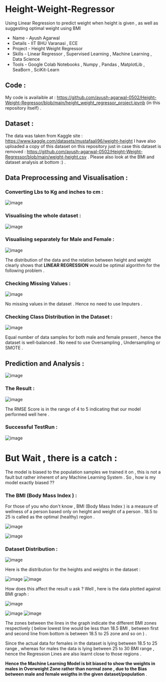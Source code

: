 # Height-Weight-Regressor
Using Linear Regression to predict weight when height is given , as well as suggesting optimal weight using BMI
* Name - Ayush Agarwal 
* Details - IIT BHU Varanasi , ECE 
* Project - Height Weight Regressor 
* Skills - Linear Regressor , Supervised Learning , Machine Learning , Data Science 
* Tools - Google Colab Notebooks , Numpy , Pandas , MatplotLib , SeaBorn , SciKit-Learn 

## Code :
My code is availaible at : https://github.com/ayush-agarwal-0502/Height-Weight-Regressor/blob/main/height_weight_regressor_project.ipynb (in this repository itself) .

## Dataset : 
The data was taken from Kaggle site : https://www.kaggle.com/datasets/mustafaali96/weight-height
I have also uploaded a copy of this dataset on this repository just in case this dataset is removed : https://github.com/ayush-agarwal-0502/Height-Weight-Regressor/blob/main/weight-height.csv .
Please also look at the BMI and dataset analysis at bottom :)  .

## Data Preprocessing and Visualisation :

### Converting Lbs to Kg and inches to cm :

![image](https://user-images.githubusercontent.com/86561124/174354776-d671eb98-de84-42a0-98bb-34bd88f06432.png)

### Visualising the whole dataset :

![image](https://user-images.githubusercontent.com/86561124/174354903-b633031a-02b3-431b-a046-1c19037a13a8.png)

### Visualising separately for Male and Female :

![image](https://user-images.githubusercontent.com/86561124/174355047-002d94ed-5931-4a5c-85af-95381c4fa222.png)

The distribution of the data and the relation between height and weight clearly shows that __LINEAR REGRESSION__ would be optimal algorithm for the following problem .

### Checking Missing Values :

![image](https://user-images.githubusercontent.com/86561124/174355223-9ff30b53-2599-46dd-801e-a9562a5b7eed.png)

No missing values in the dataset . Hence no need to use Imputers .

### Checking Class Distribution in the Dataset :

![image](https://user-images.githubusercontent.com/86561124/174355373-0d30e701-60c3-4667-af64-5643ddcdd842.png)

Equal number of data samples for both male and female present , hence the dataset is well-balanced . No need to use Oversampling , Undersampling or SMOTE . 

## Prediction and Analysis :

![image](https://user-images.githubusercontent.com/86561124/174355824-d2780da2-f685-4530-9930-62bdebc66143.png)

### The Result :

![image](https://user-images.githubusercontent.com/86561124/174355912-3f90e509-b523-4ff7-a90a-a1fd0bc131b0.png)

The RMSE Score is in the range of 4 to 5 indicating that our model performed well here . 

### Successful TestRun :

![image](https://user-images.githubusercontent.com/86561124/174356209-8d1dcf72-3fe9-42c1-9682-8443726f82f7.png)

# But Wait , there is a catch :

The model is biased to the population samples we trained it on , this is not a fault but rather inherent of any Machine Learning System . So , how is my model exactly biased ??

### The BMI (Body Mass Index ) : 

For those of you who don't know , BMI (Body Mass Index ) is a measure of wellness of a person based only on height and weight of a person . 18.5 to 25 is called as the optimal (healthy) region .

![image](https://user-images.githubusercontent.com/86561124/174356997-6c257054-acef-46d7-92bd-45cf2c0edafe.png)

![image](https://user-images.githubusercontent.com/86561124/174357182-13a1650c-c83a-4a04-8c7e-2d077ec20675.png)

### Dataset Distribution :


![image](https://user-images.githubusercontent.com/86561124/174357579-8d035b8d-86eb-4e41-837e-dad1acda9e7d.png)

Here is the distribution for the heights and weights in the dataset :

![image](https://user-images.githubusercontent.com/86561124/174357622-a7b57569-7e94-4213-ba4f-b7fb66600499.png)
![image](https://user-images.githubusercontent.com/86561124/174357642-61ec4725-f5b4-4d1d-9514-bbd8d8b3b72c.png)

How does this affect the result u ask ? Well , here is the data plotted against BMI graph :

![image](https://user-images.githubusercontent.com/86561124/174358015-c892fd88-d1e8-4a38-a153-b430c122d2bc.png)

![image](https://user-images.githubusercontent.com/86561124/174357888-9ffe9faa-b218-48d0-9060-3fdc84cee265.png)
![image](https://user-images.githubusercontent.com/86561124/174357906-65d51f69-5ca8-4f59-b53b-cda2d5983726.png)

The zones between the lines in the graph indicate the different BMI zones respectively ( below lowest line would be less than 18.5 BMI , between first and second line from bottom is between 18.5 to 25 zone and so on ) . 

Since the actual data for females in the dataset is lying between 18.5 to 25 range , whereas for males the data is lying between 25 to 30 BMI range , hence the Regression Lines are also learnt close to those regions . 

__Hence the Machine Learning Model is bit biased to show the weights in males in Overweight Zone rather than normal zone , due to the Bias between male and female weigths in the given dataset/population__ . 









